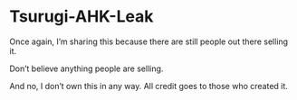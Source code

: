 # Tsurugi-AHK-Leak
Once again, I’m sharing this because there are still people out there selling it.

Don’t believe anything people are selling.

And no, I don’t own this in any way. All credit goes to those who created it.
